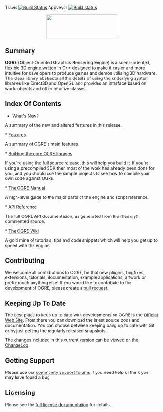 Travis [![Build Status](https://travis-ci.org/OGRECave/ogre.svg?branch=master)](https://travis-ci.org/OGRECave/ogre)
Appveyor [![Build status](https://ci.appveyor.com/api/projects/status/kcki7y0n1ahrggdw/branch/master?svg=true)](https://ci.appveyor.com/project/paroj/ogre-bsrh7/branch/master)

<p class="header" align="center"><img alt="" src="Docs/ogre-logo-wetfloor.gif" width="235" height="78"></p>

## Summary
<b>OGRE</b> (<b>O</b>bject-Oriented <b>G</b>raphics <b>R</b>endering <b>E</b>ngine) is a
scene-oriented, flexible 3D engine written in C++ designed to make it
easier and more intuitive for developers to produce games and demos
utilising 3D hardware. The class library abstracts all the details of
using the underlying system libraries like Direct3D and OpenGL and
provides an interface based on world objects and other intuitive
classes.

## Index Of Contents
* <a href="Docs/ChangeLog.md">What's New?</a>
<p>A summary of the new and altered features in this release.</p>
* <a href="http://www.ogre3d.org/about/features">Features</a>
<p class="maincontent">A summary of OGRE's main features.</p>
* <a href="BuildingOgre.md">Building the core OGRE libraries</a>
<p class="maincontent">If you're using the full source release, this will help you build it. If you're using a precompiled SDK then most of the work has already
    been done for you, and you should use the sample projects to see how to compile your own code against OGRE. </p>
* <a href="http://www.ogre3d.org/docs/manual/index.html">The OGRE Manual</a>
<p>A high-level guide to the major parts of the engine and script reference.</p>
* <a href="https://ogrecave.github.io/ogre/api/1.10/">API Reference</a>
<p class="maincontent">The full OGRE API documentation, as generated from the (heavily!) commented source.</p>
* <a href="http://www.ogre3d.org/wiki">The OGRE Wiki</a>
<p>A gold mine of tutorials, tips and code snippets which will help you get up to speed with the engine.</p>

## Contributing
We welcome all contributions to OGRE, be that new
plugins, bugfixes, extensions, tutorials, documentation, example
applications, artwork or pretty much anything else! If you would like
to contribute to the development of OGRE, please create a [pull request](https://github.com/OGRECave/ogre/pulls).

## Keeping Up To Date
The best place to keep up to date with developments on
OGRE is the <a href="http://www.ogre3d.org/">Official Web Site</a>.
From there you can download the latest source code and documentation.
You can choose between keeping bang up to date with Git
or by just getting the regularly released snapshots.

The changes included in this current version can be
viewed on the <a href="Docs/ChangeLog.md">ChangeLog</a>.

## Getting Support
Please use our <a href="http://www.ogre3d.org/forums">community support forums</a> if you need help or
think you may have found a bug.

## Licensing
Please see the <a href="Docs/License.md">full license documentation</a> for details.
